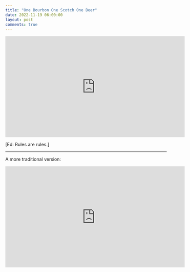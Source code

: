 ```yaml
---
title: "One Bourbon One Scotch One Beer"
date: 2022-11-19 06:00:00
layout: post
comments: true
---
```


<iframe width="560" height="315" src="https://www.youtube.com/embed/sDf0IwXoOmY" title="YouTube video player" frameborder="0" allow="accelerometer; autoplay; clipboard-write; encrypted-media; gyroscope; picture-in-picture" allowfullscreen></iframe>

[Ed: Rules are rules.]

---

A more traditional version:

<iframe width="560" height="315" src="https://www.youtube.com/embed/z4A6o-yf-ao" title="YouTube video player" frameborder="0" allow="accelerometer; autoplay; clipboard-write; encrypted-media; gyroscope; picture-in-picture" allowfullscreen></iframe>